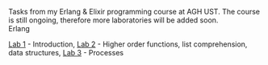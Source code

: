 Tasks from my Erlang & Elixir programming course at AGH UST. The course is still ongoing, therefore more laboratories will be added soon.  
Erlang  

[Lab 1](https://github.com/wegorz13/Erlang_elixir_course/tree/master/src/lab1) - Introduction,
[Lab 2](https://github.com/wegorz13/Erlang_elixir_course/tree/master/src/lab2) - Higher order functions, list comprehension, data structures,
[Lab 3](https://github.com/wegorz13/Erlang_elixir_course/tree/master/src/lab3) - Processes
